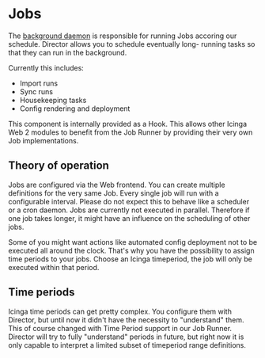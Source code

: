 <a id="Jobs"></a>Jobs
=====================

The [background daemon](75-Background-Daemon.md) is responsible for running
Jobs accoring our schedule. Director allows you to schedule eventually long-
running tasks so that they can run in the background.

Currently this includes:

* Import runs
* Sync runs
* Housekeeping tasks
* Config rendering and deployment

This component is internally provided as a Hook. This allows other Icinga
Web 2 modules to benefit from the Job Runner by providing their very own Job
implementations.

Theory of operation
-------------------

Jobs are configured via the Web frontend. You can create multiple definitions
for the very same Job. Every single job will run with a configurable interval.
Please do not expect this to behave like a scheduler or a cron daemon. Jobs
are currently not executed in parallel. Therefore if one job takes longer, it
might have an influence on the scheduling of other jobs.

Some of you might want actions like automated config deployment not to be
executed all around the clock. That's why you have the possibility to assign
time periods to your jobs. Choose an Icinga timeperiod, the job will only be
executed within that period.

Time periods
------------

Icinga time periods can get pretty complex. You configure them with Director,
but until now it didn't have the necessity to "understand" them. This of course
changed with Time Period support in our Job Runner. Director will try to fully
"understand" periods in future, but right now it is only capable to interpret
a limited subset of timeperiod range definitions.
